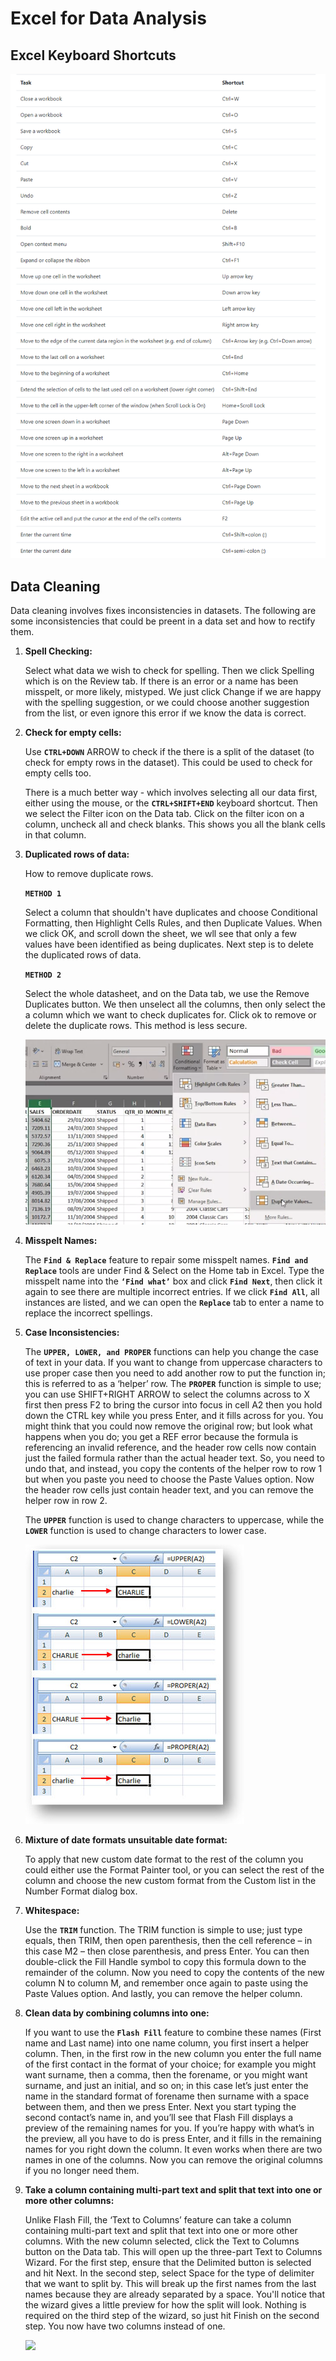 <h1>Excel for Data Analysis</h1>

<h2>Excel Keyboard Shortcuts</h2>
<p><img src="images/keyboard-shortcuts.png"></p>

<h2>Data Cleaning</h2>

<p>Data cleaning involves fixes inconsistencies in datasets. The following are some inconsistencies that could be preent in a data set and how to rectify them.</p>

<ol>
  
  <li>
    <p><b>Spell Checking:</b></p>
    <p>Select what data we wish to check for spelling. Then we click Spelling which is on the Review tab. If there is an error or a name has been misspelt, or more likely, mistyped. We just click Change if we are happy with the spelling suggestion, or we could choose another suggestion from the list, or even ignore this error if we know the data is correct.</p>
  </li>
  
  <li>
    <p><b>Check for empty cells:</b></p>
    <p>Use <b><code>CTRL+DOWN</code></b> ARROW to check if the there is a split of the dataset (to check for empty rows in the dataset). This could be used to check for empty cells too.</p>
     <p>There is a much better way - which involves selecting all our data first, either using the mouse, or the <b><code>CTRL+SHIFT+END</code></b> keyboard shortcut. Then we select the Filter icon on the Data tab. Click on the filter icon on a column, uncheck all and check blanks. This shows you all the blank cells in that column.</p>
  </li>
  
   <li>
    <p><b>Duplicated rows of data:</b></p>
    <p>How to remove duplicate rows.</p>
    <p><b><code>METHOD 1</code></b></p>
    <p>
     Select a column that shouldn't have duplicates and choose Conditional Formatting, then Highlight Cells Rules, and then Duplicate Values. When we click OK, and scroll down the sheet, we wll see that only a few values have been identified as being duplicates. Next step is to delete the duplicated rows of data.
    </p>
    <p><b><code>METHOD 2</code></b></p>
    <p>
     Select the whole datasheet, and on the Data tab, we use the Remove Duplicates button. We then unselect all the columns, then only select the a column which we want to check duplicates for. Click ok to remove or delete the duplicate rows. This method is less secure.
    </p>
    <p><img src="images/duplicates.png"></p>
  
  </li>
  
   <li>
    <p><b>Misspelt Names:</b></p>
    <p>The <b><code>Find & Replace</code></b> feature to repair some misspelt names. <b><code>Find and Replace</code></b> tools are under Find & Select on the Home tab in Excel. Type the misspelt name into the <b><code>‘Find what’</code></b> box and click <b><code>Find Next</code></b>, then click it again to see there are multiple incorrect entries. If we click <b><code>Find All</code></b>, all instances are listed, and we can open the <b><code>Replace</code></b> tab to enter a name to replace the incorrect spellings.</p>
    </li>
    
    
   <li>
    <p><b>Case Inconsistencies:</b></p>
    <p>
      The <b><code>UPPER, LOWER, and PROPER</code></b> functions can help you change the case of text in your data.  If you want to change from uppercase characters to use proper case then you need to add another row to put the function in; this is referred to as a ‘helper’ row. The <b><code>PROPER</code></b> function is simple to use; you can use SHIFT+RIGHT ARROW to select the columns across to X first then press F2 to bring the cursor into focus in cell A2 then you hold down the CTRL key while you press Enter, and it fills across for you. You might think that you could now remove the original row; but look what happens when you do; you get a REF error because the formula is referencing an invalid reference, and the header row cells now contain just the failed formula rather than the actual header text. So, you need to undo that, and instead, you copy the contents of the helper row to row 1 but when you paste you need to choose the Paste Values option. Now the header row cells just contain header text, and you can remove the helper row in row 2.
    </p>
    <p>
      The <b><code>UPPER</code></b> function is used to change characters to uppercase, while the <b><code>LOWER</code></b> function is used to change characters to lower case.
    </p>  
    <p><img src="images/excel-case.jpg"></p>
    </li>
  
  
  <li>
    <p><b>Mixture of date formats unsuitable date format:</b></p>
    <p>
      To apply that new custom date format to the rest of the column you could either use the Format Painter tool, or you can select the rest of the column and choose the new custom format from the Custom list in the Number Format dialog box.
    </p>
  </li>
  
  
  <li>
    <p><b>Whitespace:</b></p>
    <p>
      Use the <b><code>TRIM</code></b> function. The TRIM function is simple to use; just type equals, then TRIM, then open parenthesis, then the cell reference – in this case M2 – then close parenthesis, and press Enter. You can then double-click the Fill Handle symbol to copy this formula down to the remainder of the column. Now you need to copy the contents of the new column N to column M, and remember once again to paste using the Paste Values option. And lastly, you can remove the helper column. 
    </p>
  </li>
  
  <li>
    <p><b>Clean data by combining columns into one:</b></p>
    <p>
      If you want to use the <b><code>Flash Fill</code></b> feature to combine these names (First name and Last name) into one name column, you first insert a helper column. Then, in the first row in the new column you enter the full name of the first contact in the format of your choice; for example you might want surname, then a comma, then the forename, or you might want surname, and just an initial, and so on; in this case let’s just enter the name in the standard format of forename then surname with a space between them, and then we press Enter. Next you start typing the second contact’s name in, and you’ll see that Flash Fill displays a preview of the remaining names for you. If you’re happy with what’s in the preview, all you have to do is press Enter, and it fills in the remaining names for you right down the column. It even works when there are two names in one of the columns. Now you can remove the original columns if you no longer need them.
    </p>
  </li>
  
  <li>
    <p><b>Take a column containing multi-part text and split that text into one or more other columns:</b></p>
    <p>
      Unlike Flash Fill, the ‘Text to Columns’ feature can take a column containing multi-part text and split that text into one or more other columns.
      With the new column selected, click the Text to Columns button on the Data tab. This will open up the three-part Text to Columns Wizard. For the first step, ensure that the Delimited button is selected and hit Next. In the second step, select Space for the type of delimiter that we want to split by. This will break up the first names from the last names because they are already separated by a space. You'll notice that the wizard gives a little preview for how the split will look. Nothing is required on the third step of the wizard, so just hit Finish on the second step. You now have two columns instead of one.
    </p>
    <p><img src="Text-to-Columns.png"></p> 
  </li>
  
  
  
</ol>
